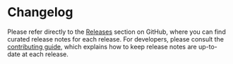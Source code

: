 # Changelog

Please refer directly to the [Releases](https://github.com/scverse/napari-spatialdata/releases) section on GitHub, where you can find curated release notes for each release.
For developers, please consult the [contributing guide](https://github.com/scverse/spatialdata/blob/main/docs/contributing.md), which explains how to keep release notes are up-to-date at each release.
